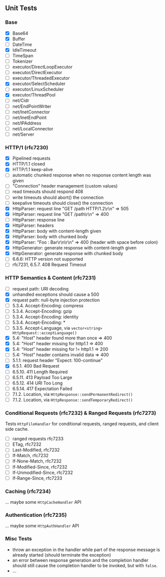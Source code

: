 
## Unit Tests

### Base

- [x] Base64
- [x] Buffer
- [ ] DateTime
- [x] IdleTimeout
- [ ] TimeSpan
- [ ] Tokenizer
- [ ] executor/DirectLoopExecutor
- [ ] executor/DirectExecutor
- [ ] executor/ThreadedExecutor
- [x] executor/SelectScheduler
- [ ] executor/LinuxScheduler
- [x] executor/ThreadPool
- [ ] net/Cidr
- [ ] net/EndPointWriter
- [ ] net/InetConnector
- [ ] net/InetEndPoint
- [ ] net/IPAddress
- [ ] net/LocalConnector
- [ ] net/Server

### HTTP/1 (rfc7230)

- [x] Pipelined requests
- [x] HTTP/1.1 closed
- [x] HTTP/1.1 keep-alive
- [ ] automatic chunked response when no response content length was given
- [ ] "Connection" header management (custom values)
- [ ] read timeouts should respond 408
- [ ] write timeouts should abort() the connection
- [ ] keepalive timeouts should close() the connection
- [x] HttpParser: request line "GET /path HTTP/1.2\r\n" => 505
- [x] HttpParser: request line "GET /path\r\n" => 400
- [ ] HttpParser: response line
- [x] HttpParser: headers
- [x] HttpParser: body with content-length given
- [x] HttpParser: body with chunked body
- [x] HttpParser: "Foo : Bar\r\n\r\n" => 400 (header with space before colon)
- [x] HttpGenerator: generate response with content-length given
- [x] HttpGenerator: generate response with chunked body
- [ ] 6.6.6: HTTP version not supported
- [ ] rfc7231, 6.5.7. 408 Request Timeout

### HTTP Semantics & Content (rfc7231)

- [ ] request path: URI decoding
- [x] unhandled exceptions should cause a 500
- [x] request path: null-byte injection protection
- [ ] 5.3.4. Accept-Encoding: compress
- [ ] 5.3.4. Accept-Encoding: gzip
- [ ] 5.3.4. Accept-Encoding: identity
- [ ] 5.3.4. Accept-Encoding: *
- [ ] 5.3.5. Accept-Language, via `vector<string> HttpRequest::acceptLanguage()`
- [x] 5.4: "Host" header found more than once => 400
- [x] 5.4: "Host" header missing for http1.1 => 400
- [x] 5.4: "Host" header missing for != http1.1 => 200
- [ ] 5.4: "Host" header contains invalid data => 400
- [ ] 5.1.1: request header "Expect: 100-continue"
- [x] 6.5.1. 400 Bad Request
- [ ] 6.5.10. 411 Length Required
- [ ] 6.5.11. 413 Payload Too Large
- [ ] 6.5.12. 414 URI Too Long
- [ ] 6.5.14. 417 Expectation Failed
- [ ] 7.1.2.  Location, via `HttpResponse::sendPermanentRedirect()`
- [ ] 7.1.2.  Location, via `HttpResponse::sendTemporaryRedirect()`

### Conditional Requests (rfc7232) & Ranged Requests (rfc7273)

Tests `HttpFileHandler` for conditional requests, ranged requests,
and client side cache.

- [ ] ranged requests rfc7233
- [ ] ETag, rfc7232
- [ ] Last-Modified, rfc7232
- [ ] If-Match, rfc7232
- [ ] If-None-Match, rfc7232
- [ ] If-Modified-Since, rfc7232
- [ ] If-Unmodified-Since, rfc7232
- [ ] If-Range-Since, rfc7233

### Caching (rfc7234)

... maybe some `HttpCacheHandler` API

### Authentication (rfc7235)

... maybe some `HttpAuthHandler` API

### Misc Tests

- throw an exception in the handler while part of the response message is
  already started (should terminate the exception)
- an error between response generation and the completion handler
  should still cause the completion handler to be invoked, but with `false`.
- ...

